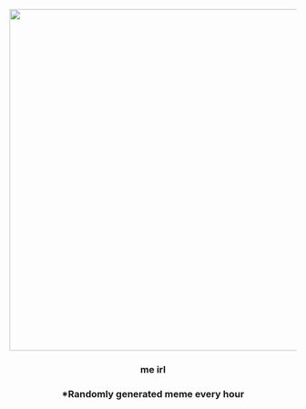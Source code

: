 <p align="center">
        <img src="https://i.redd.it/nji05n55b6z91.jpg" width="600" height="600">
        </p>
        <h3 align="center">me irl</h3>
        <h3 align="center">*Randomly generated meme every hour</h3>
    